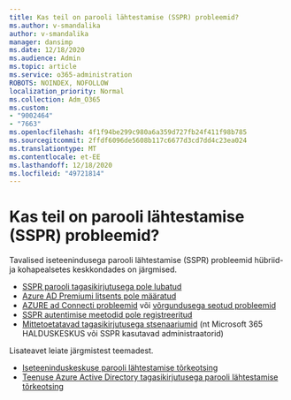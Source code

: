 ```yaml
---
title: Kas teil on parooli lähtestamise (SSPR) probleemid?
ms.author: v-smandalika
author: v-smandalika
manager: dansimp
ms.date: 12/18/2020
ms.audience: Admin
ms.topic: article
ms.service: o365-administration
ROBOTS: NOINDEX, NOFOLLOW
localization_priority: Normal
ms.collection: Adm_O365
ms.custom:
- "9002464"
- "7663"
ms.openlocfilehash: 4f1f94be299c980a6a359d727fb24f411f98b785
ms.sourcegitcommit: 2ffdf6096de5608b117c6677d3cd7dd4c23ea024
ms.translationtype: MT
ms.contentlocale: et-EE
ms.lasthandoff: 12/18/2020
ms.locfileid: "49721814"
---
```

# <a name="having-self-service-password-reset-sspr-problems"></a>Kas teil on parooli lähtestamise (SSPR) probleemid?

Tavalised iseteenindusega parooli lähtestamise (SSPR) probleemid hübriid-ja kohapealsetes keskkondades on järgmised.

- [SSPR parooli tagasikirjutusega pole lubatud](https://docs.microsoft.com/azure/active-directory/authentication/tutorial-enable-sspr-writeback)
- [Azure AD Premiumi litsents pole määratud](https://docs.microsoft.com/azure/active-directory/authentication/concept-sspr-licensing)
- [AZURE ad Connecti probleemid](https://docs.microsoft.com/azure/active-directory/hybrid/tshoot-connect-sync-errors) või [võrgundusega seotud probleemid](https://docs.microsoft.com/azure/active-directory/hybrid/tshoot-connect-connectivity)
- [SSPR autentimise meetodid pole registreeritud](https://mysignins.microsoft.com/security-info)
- [Mittetoetatavad tagasikirjutusega stsenaariumid](https://docs.microsoft.com/azure/active-directory/authentication/concept-sspr-writeback#unsupported-writeback-operations) (nt Microsoft 365 HALDUSKESKUS või SSPR kasutavad administraatorid)


Lisateavet leiate järgmistest teemadest.

- [Iseteeninduskeskuse parooli lähtestamise tõrkeotsing](https://docs.microsoft.com/azure/active-directory/authentication/troubleshoot-sspr)
- [Teenuse Azure Active Directory tagasikirjutusega parooli lähtestamise tõrkeotsing](https://docs.microsoft.com/azure/active-directory/authentication/troubleshoot-sspr-writeback)
